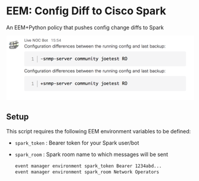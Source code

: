 # EEM: Config Diff to Cisco Spark

An EEM+Python policy that pushes config change diffs to Spark

![](spark_notice1.png)

## Setup

This script requires the following EEM environment variables to be defined:

* `spark_token` : Bearer token for your Spark user/bot
* `spark_room`  : Spark room name to which messages will be sent

    ```
    event manager environment spark_token Bearer 1234abd...
    event manager environment spark_room Network Operators
    ```
    

    

